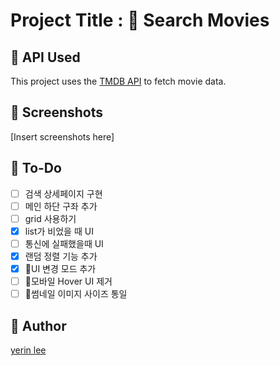 # Project Title : 🍭 Search Movies

## 💬 API Used
This project uses the [TMDB API](https://developer.themoviedb.org/reference/intro/getting-started) to fetch movie data.

## 💬 Screenshots
[Insert screenshots here]

## 💬 To-Do
- [ ] 검색 상세페이지 구현
- [ ] 메인 하단 구좌 추가
- [ ] grid 사용하기
- [x] list가 비었을 때 UI
- [ ] 통신에 실패했을때 UI
- [x] 랜덤 정렬 기능 추가
- [x] UI 변경 모드 추가
- [ ] 모바일 Hover UI 제거
- [ ] 썸네일 이미지 사이즈 통일

## 💬 Author
[yerin lee](https://github.com/1eeyerin)
